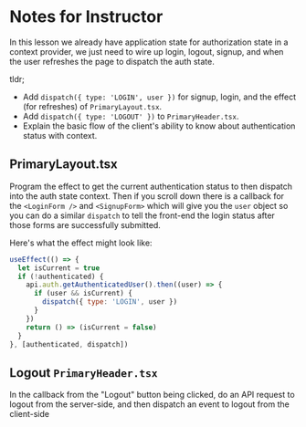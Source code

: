 # Notes for Instructor

In this lesson we already have application state for authorization state in a context provider, we just need to wire up login, logout, signup, and when the user refreshes the page to dispatch the auth state.

tldr;

- Add `dispatch({ type: 'LOGIN', user })` for signup, login, and the effect (for refreshes) of `PrimaryLayout.tsx`.
- Add `dispatch({ type: 'LOGOUT' })` to `PrimaryHeader.tsx`.
- Explain the basic flow of the client's ability to know about authentication status with context.

## PrimaryLayout.tsx

Program the effect to get the current authentication status to then dispatch into the auth state context. Then if you scroll down there is a callback for the `<LoginForm />` and `<SignupForm>` which will give you the `user` object so you can do a similar `dispatch` to tell the front-end the login status after those forms are successfully submitted.

Here's what the effect might look like:

```js
useEffect(() => {
  let isCurrent = true
  if (!authenticated) {
    api.auth.getAuthenticatedUser().then((user) => {
      if (user && isCurrent) {
        dispatch({ type: 'LOGIN', user })
      }
    })
    return () => (isCurrent = false)
  }
}, [authenticated, dispatch])
```

## Logout `PrimaryHeader.tsx`

In the callback from the "Logout" button being clicked, do an API request to logout from the server-side, and then dispatch an event to logout from the client-side

